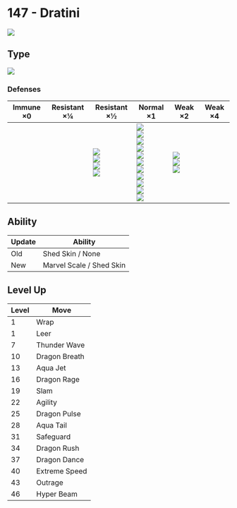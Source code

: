# 147 - Dratini
![][147]

## Type

![][dragon]

### Defenses

Immune ×0 | Resistant ×¼ | Resistant ×½                                                  | Normal ×1                                                                                                                                                                 | Weak ×2                                     | Weak ×4 | 
---       | ---          | ---                                                           | ---                                                                                                                                                                       | ---                                         | ---     | 
          |              | ![][fire]<br> ![][water]<br> ![][grass]<br> ![][electric]<br> | ![][normal]<br> ![][fighting]<br> ![][flying]<br> ![][poison]<br> ![][ground]<br> ![][rock]<br> ![][bug]<br> ![][ghost]<br> ![][steel]<br> ![][psychic]<br> ![][dark]<br> | ![][ice]<br> ![][dragon]<br> ![][fairy]<br> |         | 

## Ability

Update | Ability                  | 
---    | ---                      | 
Old    | Shed Skin / None         | 
New    | Marvel Scale / Shed Skin | 

## Level Up

Level | Move          | 
---   | ---           | 
1     | Wrap          | 
1     | Leer          | 
7     | Thunder Wave  | 
10    | Dragon Breath | 
13    | Aqua Jet      | 
16    | Dragon Rage   | 
19    | Slam          | 
22    | Agility       | 
25    | Dragon Pulse  | 
28    | Aqua Tail     | 
31    | Safeguard     | 
34    | Dragon Rush   | 
37    | Dragon Dance  | 
40    | Extreme Speed | 
43    | Outrage       | 
46    | Hyper Beam    | 

[147]: ../img/pokemon/147.png
[normal]: ../img/types/normal.png
[fire]: ../img/types/fire.png
[fighting]: ../img/types/fighting.png
[water]: ../img/types/water.png
[flying]: ../img/types/flying.png
[grass]: ../img/types/grass.png
[poison]: ../img/types/poison.png
[electric]: ../img/types/electric.png
[ground]: ../img/types/ground.png
[psychic]: ../img/types/psychic.png
[rock]: ../img/types/rock.png
[ice]: ../img/types/ice.png
[bug]: ../img/types/bug.png
[dragon]: ../img/types/dragon.png
[ghost]: ../img/types/ghost.png
[dark]: ../img/types/dark.png
[steel]: ../img/types/steel.png
[fairy]: ../img/types/fairy.png
